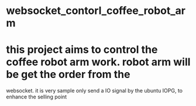 # websocket_contorl_coffee_robot_arm
# this project aims to control the coffee robot arm work. robot arm will be get the order from the 
 websocket. it is very sample only send a IO signal by the ubuntu IOPG, to enhance the selling point 
